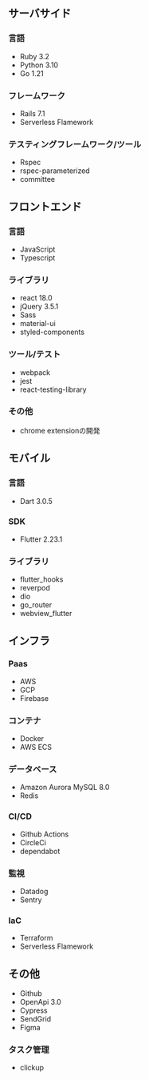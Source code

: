 ## サーバサイド
### 言語
* Ruby 3.2
* Python 3.10
* Go 1.21

### フレームワーク
* Rails 7.1
* Serverless Flamework

### テスティングフレームワーク/ツール
* Rspec
* rspec-parameterized
* committee

## フロントエンド
### 言語
* JavaScript
* Typescript

### ライブラリ
* react 18.0
* jQuery 3.5.1
* Sass
* material-ui
* styled-components

### ツール/テスト
* webpack
* jest
* react-testing-library

### その他
* chrome extensionの開発

## モバイル
### 言語
* Dart 3.0.5

### SDK
* Flutter 2.23.1

### ライブラリ
* flutter_hooks
* reverpod
* dio
* go_router
* webview_flutter

## インフラ
### Paas
* AWS
* GCP
* Firebase

### コンテナ
* Docker
* AWS ECS

### データベース
* Amazon Aurora MySQL 8.0
* Redis

### CI/CD
* Github Actions
* CircleCi
* dependabot

### 監視
* Datadog
* Sentry

### IaC
* Terraform
* Serverless Flamework

## その他
* Github
* OpenApi 3.0
* Cypress
* SendGrid
* Figma

### タスク管理
* clickup
